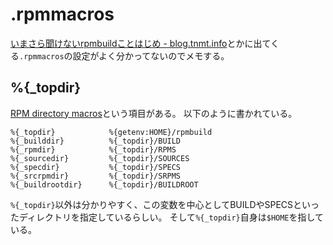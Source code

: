 # .rpmmacros

[いまさら聞けないrpmbuildことはじめ - blog.tnmt.info](http://blog.tnmt.info/2011/04/29/rpmbuild-for-beginner/)とかに出てくる`.rpmmacros`の設定がよく分かってないのでメモする。

## %{_topdir}

[RPM directory macros](https://fedoraproject.org/wiki/Packaging:RPMMacros?rd=Packaging/RPMMacros#RPM_directory_macros)という項目がある。
以下のように書かれている。

```spec
%{_topdir}            %{getenv:HOME}/rpmbuild
%{_builddir}          %{_topdir}/BUILD
%{_rpmdir}            %{_topdir}/RPMS
%{_sourcedir}         %{_topdir}/SOURCES
%{_specdir}           %{_topdir}/SPECS
%{_srcrpmdir}         %{_topdir}/SRPMS
%{_buildrootdir}      %{_topdir}/BUILDROOT
```

`%{_topdir}`以外は分かりやすく、この変数を中心としてBUILDやSPECSといったディレクトリを指定しているらしい。
そして`%{_topdir}`自身は`$HOME`を指している。

